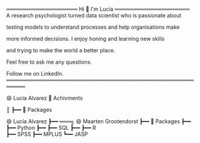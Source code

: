 ### <!--Hi there 👋-->
═══════════════════ Hi 👋 I'm Lucía ════════════════════   
 A research psychologist turned data scientist who is passionate about
 
  testing models to understand processes and help organisations make
 
  more informed decisions. I enjoy honing and learning new skills
 
  and trying to make the world a better place.     
 
 Feel free to ask me any questions.
 
 Follow me on LinkedIn.    
 ═══════════════════════════════════════════════════════                                                                      

😄 Lucía Alvarez                  📘 Achivments

║                                  ┣━━ 🐍 Packages  




😄 Lucía Alvarez                  ┣━━ ═══╗ 😄 Maarten Grootendorst 
┣━━ 🐍 Packages                   ┣━━ 
┣━━ Python                         ┣━━
┣━━ SQL                            ┣━━ 
┣━━ R   
┣━━ SPSS
┣━━ MPLUS
┗━━ JASP 

<!--
**luciaalvarezuy/luciaalvarezuy** is a ✨ _special_ ✨ repository because its `README.md` (this file) appears on your GitHub profile.

Here are some ideas to get you started:

- 🔭 I’m currently working on ...
- 🌱 I’m currently learning ...
- 👯 I’m looking to collaborate on ...
- 🤔 I’m looking for help with ...
- 💬 Ask me about ...
- 📫 How to reach me: ...
- 😄 Pronouns: ...
- ⚡ Fun fact: ...
-->
